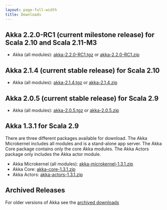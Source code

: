 ```yaml
---
layout: page-full-width
title: Downloads
---
```


## Akka 2.2.0-RC1 (current milestone release) for Scala 2.10 and Scala 2.11-M3

* Akka (all modules): [akka-2.2.0-RC1.tgz](http://download.akka.io/downloads/akka-2.2.0-RC1.tgz) or [akka-2.2.0-RC1.zip](http://download.akka.io/downloads/akka-2.2.0-RC1.zip)

## Akka 2.1.4 (current stable release) for Scala 2.10

* Akka (all modules): [akka-2.1.4.tgz](http://download.akka.io/downloads/akka-2.1.4.tgz) or [akka-2.1.4.zip](http://download.akka.io/downloads/akka-2.1.4.zip)

## Akka 2.0.5 (current stable release) for Scala 2.9

* Akka (all modules): [akka-2.0.5.tgz](http://download.akka.io/downloads/akka-2.0.5.tgz) or [akka-2.0.5.zip](http://download.akka.io/downloads/akka-2.0.5.zip)

## Akka 1.3.1 for Scala 2.9

There are three different packages available for download. The Akka Microkernel includes all modules and is a stand-alone app server. The Akka Core package contains only the core Akka modules. The Akka Actors package only includes the Akka actor module.

* Akka Microkernel (all modules): [akka-microkernel-1.3.1.zip](http://download.akka.io/downloads/akka-microkernel-1.3.1.zip)
* Akka Core: [akka-core-1.3.1.zip](http://download.akka.io/downloads/akka-core-1.3.1.zip)
* Akka Actors: [akka-actors-1.3.1.zip](http://download.akka.io/downloads/akka-actors-1.3.1.zip)


## Archived Releases

For older versions of Akka see the [archived downloads](http://download.akka.io/downloads/archive)
